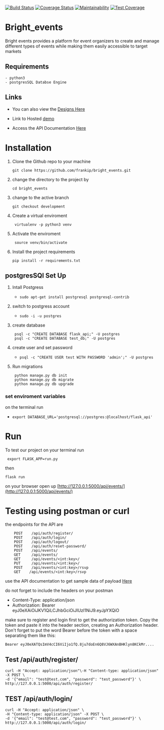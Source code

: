 [![Build Status](https://travis-ci.org/frankip/bright_events.svg?branch=v2_events)](https://travis-ci.org/frankip/bright_events)
[![Coverage Status](https://coveralls.io/repos/github/frankip/bright_events/badge.svg?branch=v2_events)](https://coveralls.io/github/frankip/bright_events?branch=v2_events)
[![Maintainability](https://api.codeclimate.com/v1/badges/f1998862ddd21c5fc013/maintainability)](https://codeclimate.com/github/frankip/bright_events/maintainability)
[![Test Coverage](https://api.codeclimate.com/v1/badges/f1998862ddd21c5fc013/test_coverage)](https://codeclimate.com/github/frankip/bright_events/test_coverage)
# Bright_events
Bright events provides a platform for event organizers to create and manage different types of events while making them easily accessible to target markets

## Requirements
    - python3
    - postgresSQL Databse Engine

## Links

- You can also view the [Designs Here](https://confident-colden-f872a4.netlify.com/sign-in.html)

- Link to Hosted [demo](https://eventsbright.herokuapp.com/api/events/)

- Access the API Documentation [Here](https://eventsbright.herokuapp.com/apidocs/#/)
# Installation  ##

1. Clone the Github repo to your machine 

     ``` git clone https://github.com/frankip/bright_events.git ```

2. change the directory to the project by 

    ``` cd bright_events ```

3. change to the active branch

    ``` git checkout development ```

4. Create a virtual enviroment

    ``` virtualenv -p python3 venv```
5. Activate the enviroment

    ``` source venv/bin/activate```

6. Install the project requirements

    ``` pip install -r requirements.txt ```

## **postgresSQl Set Up**
1. Intall Postgress

    - ```sudo apt-get install postgresql postgresql-contrib```

2. switch to postgress account

    - ```sudo -i -u postgres```

3. create database
    
        psql -c "CREATE DATABASE flask_api;" -U postgres
        psql -c "CREATE DATABASE test_db;" -U postgres

4. create user and set password

    - ```psql -c "CREATE USER test WITH PASSWORD 'admin';" -U postgres```

5. Run migrations

        python manage.py db init
        python manage.py db migrate
        python manage.py db upgrade

### set enviroment variables

on the terminal run

- ```export DATABASE_URL='postgresql://postgres:@localhost/flask_api'```

# Run 
To test our project on your terminal run 

``` export FLASK_APP=run.py```

then

``` flask run ```

on your browser open up [http://127.0.0.1:5000/api/events/](http://127.0.0.1:5000/api/events/)

# Testing using postman or curl 

the endpoints for the API are

        POST    /api/auth/register/
        POST    /api/auth/login/
        POST    /api/auth/logout/
        POST    /api/auth/reset-password/
        POST    /api/events/
        GET     /api/events/
        GET     /api/events/<int:key>/
        PUT     /api/events/<int:key>/
        POST    /api/events/<int:key>/rsvp
        GET    /api/events/<int:key>/rsvp

use the API documentation to get sample data of payload [Here](https://eventsbright.herokuapp.com/apidocs/#/)

do not forget to include the headers on your postman 
 - Content-Type: application/json
 - Authorization: Bearer eyJ0eXAiOiJKV1QiLCJhbGciOiJIUzI1NiJ9.eyJpYXQiO

make sure to register and login first to get the authorization token.
Copy the token and paste it into the header section, creating an Authorization header. Don't forget to put the word Bearer before the token with a space separating them like this:

```Bearer eyJ0eXATQsImV4cCI6ViIjo1fQ.8ju7doEn6Q8VJ6WXAnBHKlyn8KCkMr....```
## Test /api/auth/register/
    
    curl -H "Accept: application/json"\-H "Content-type: application/json" -X POST \
	-d '{"email": "test@test.com", "password": "test_password"}' \
	http://127.0.0.1:5000/api/auth/register/

## TEST /api/auth/login/
    
    curl -H "Accept: application/json" \
	-H "Content-type: application/json" -X POST \
	-d '{"email": "test@test.com", "password": "test_password"}' \
	http://127.0.0.1:5000/api/auth/login/

    